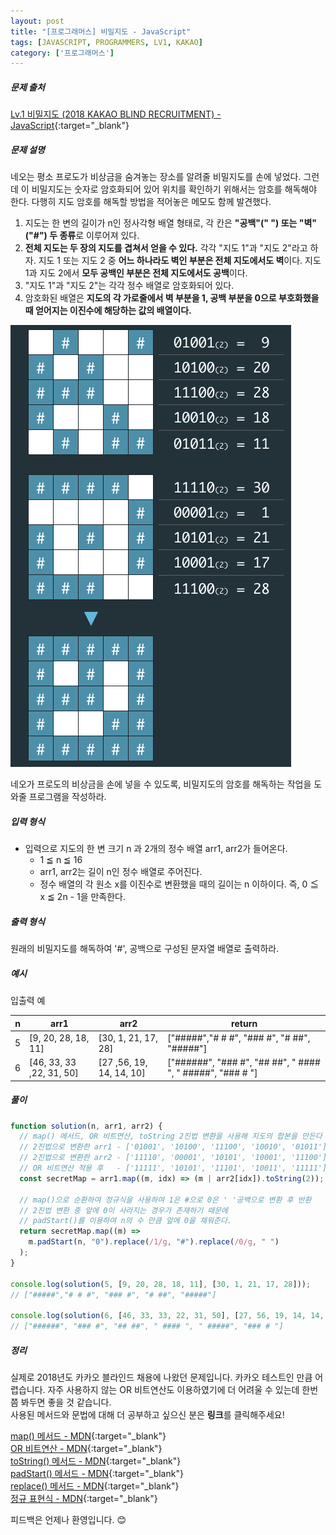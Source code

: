 ```yaml
---
layout: post
title: "[프로그래머스] 비밀지도 - JavaScript"
tags: [JAVASCRIPT, PROGRAMMERS, LV1, KAKAO]
category: ['프로그래머스']
---
```


##### 문제 출처

[Lv.1 비밀지도 (2018 KAKAO BLIND RECRUITMENT) - JavaScript](https://school.programmers.co.kr/learn/courses/30/lessons/17681?language=javascript){:target="\_blank"}

##### 문제 설명

네오는 평소 프로도가 비상금을 숨겨놓는 장소를 알려줄 비밀지도를 손에 넣었다. 그런데 이 비밀지도는 숫자로 암호화되어 있어 위치를 확인하기 위해서는 암호를 해독해야 한다. 다행히 지도 암호를 해독할 방법을 적어놓은 메모도 함께 발견했다.

1. 지도는 한 변의 길이가 n인 정사각형 배열 형태로, 각 칸은 **"공백"(" ") 또는 "벽"("#") 두 종류**로 이루어져 있다.
2. **전체 지도는 두 장의 지도를 겹쳐서 얻을 수 있다.** 각각 "지도 1"과 "지도 2"라고 하자. 지도 1 또는 지도 2 중 **어느 하나라도 벽인 부분은 전체 지도에서도 벽**이다. 지도 1과 지도 2에서 **모두 공백인 부분은 전체 지도에서도 공백**이다.
3. "지도 1"과 "지도 2"는 각각 정수 배열로 암호화되어 있다.
4. 암호화된 배열은 **지도의 각 가로줄에서 벽 부분을 1, 공백 부분을 0으로 부호화했을 때 얻어지는 이진수에 해당하는 값의 배열이다.**

![비밀지도](../../assets/img/map.png)

네오가 프로도의 비상금을 손에 넣을 수 있도록, 비밀지도의 암호를 해독하는 작업을 도와줄 프로그램을 작성하라.

##### 입력 형식

- 입력으로 지도의 한 변 크기 n 과 2개의 정수 배열 arr1, arr2가 들어온다.
  - 1 ≦ n ≦ 16
  - arr1, arr2는 길이 n인 정수 배열로 주어진다.
  - 정수 배열의 각 원소 x를 이진수로 변환했을 때의 길이는 n 이하이다. 즉, 0 ≦ x ≦ 2n - 1을 만족한다.

##### 출력 형식

원래의 비밀지도를 해독하여 '#', 공백으로 구성된 문자열 배열로 출력하라.

##### 예시

입출력 예

| n   | arr1                     | arr2                     | return                                                     |
| --- | ------------------------ | ------------------------ | ---------------------------------------------------------- |
| 5   | [9, 20, 28, 18, 11]      | [30, 1, 21, 17, 28]      | ["#####","# # #", "### #", "# ##", "#####"]                |
| 6   | [46, 33, 33 ,22, 31, 50] | [27 ,56, 19, 14, 14, 10] | ["######", "### #", "## ##", " #### ", " #####", "### # "] |

##### 풀이

```javascript
function solution(n, arr1, arr2) {
  // map() 메서드, OR 비트연산, toString 2진법 변환을 사용해 지도의 합본을 만든다
  // 2진법으로 변환한 arr1 - ['01001', '10100', '11100', '10010', '01011']
  // 2진법으로 변환한 arr2 - ['11110', '00001', '10101', '10001', '11100']
  // OR 비트연산 적용 후   - ['11111', '10101', '11101', '10011', '11111']
  const secretMap = arr1.map((m, idx) => (m | arr2[idx]).toString(2));

  // map()으로 순환하여 정규식을 사용하여 1은 #으로 0은 ' '공백으로 변환 후 반환
  // 2진법 변환 중 앞에 0이 사라지는 경우가 존재하기 때문에
  // padStart()를 이용하여 n의 수 만큼 앞에 0을 채워준다.
  return secretMap.map((m) =>
    m.padStart(n, "0").replace(/1/g, "#").replace(/0/g, " ")
  );
}

console.log(solution(5, [9, 20, 28, 18, 11], [30, 1, 21, 17, 28]));
// ["#####","# # #", "### #", "# ##", "#####"]

console.log(solution(6, [46, 33, 33, 22, 31, 50], [27, 56, 19, 14, 14, 10]));
// ["######", "### #", "## ##", " #### ", " #####", "### # "]
```

##### 정리

실제로 2018년도 카카오 블라인드 채용에 나왔던 문제입니다. 카카오 테스트인 만큼 어렵습니다. 자주 사용하지 않는 OR 비트연산도 이용하였기에 더 어려울 수 있는데 한번 쯤 봐두면 좋을 것 같습니다.<br />
사용된 메서드와 문법에 대해 더 공부하고 싶으신 분은 **링크**를 클릭해주세요!

[map() 메서드 - MDN](https://developer.mozilla.org/ko/docs/Web/JavaScript/Reference/Global_Objects/Array/map){:target="\_blank"}<br />
[OR 비트연산 - MDN](https://developer.mozilla.org/en-US/docs/Web/JavaScript/Reference/Operators/Bitwise_OR){:target="\_blank"}<br />
[toString() 메서드 - MDN](https://developer.mozilla.org/ko/docs/Web/JavaScript/Reference/Global_Objects/Number/toString){:target="\_blank"}<br />
[padStart() 메서드 - MDN](https://developer.mozilla.org/ko/docs/Web/JavaScript/Reference/Global_Objects/String/padStart){:target="\_blank"}<br />
[replace() 메서드 - MDN](https://developer.mozilla.org/ko/docs/Web/JavaScript/Reference/Global_Objects/String/replace){:target="\_blank"}<br />
[정규 표현식 - MDN](https://developer.mozilla.org/ko/docs/Web/JavaScript/Guide/Regular_Expressions){:target="\_blank"}<br />

피드백은 언제나 환영입니다. 😊
